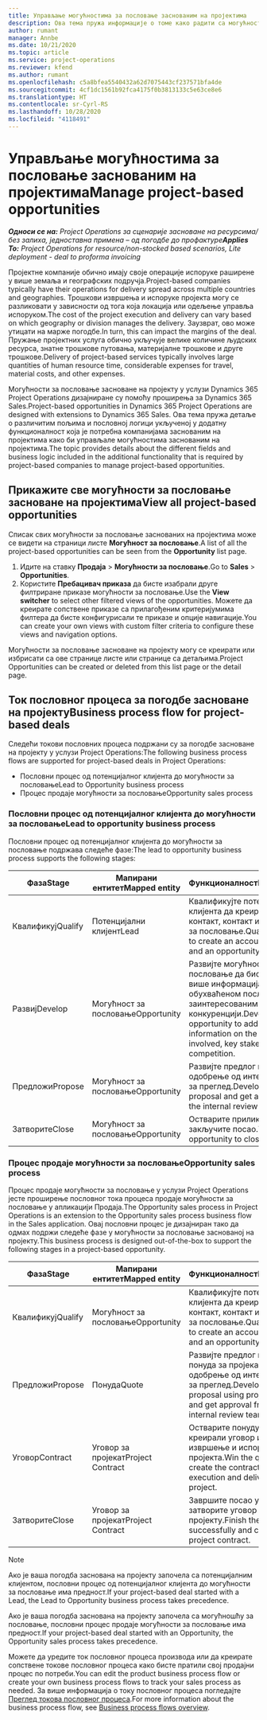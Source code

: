 ```yaml
---
title: Управљање могућностима за пословање заснованим на пројектима
description: Ова тема пружа информације о томе како радити са могућностима које су повезане са пројектима.
author: rumant
manager: Annbe
ms.date: 10/21/2020
ms.topic: article
ms.service: project-operations
ms.reviewer: kfend
ms.author: rumant
ms.openlocfilehash: c5a8bfea5540432a62d7075443cf237571bfa4de
ms.sourcegitcommit: 4cf1dc1561b92fca4175f0b3813133c5e63ce8e6
ms.translationtype: HT
ms.contentlocale: sr-Cyrl-RS
ms.lasthandoff: 10/28/2020
ms.locfileid: "4118491"
---
```

# <a name="manage-project-based-opportunities"></a><span data-ttu-id="218da-103">Управљање могућностима за пословање заснованим на пројектима</span><span class="sxs-lookup"><span data-stu-id="218da-103">Manage project-based opportunities</span></span>

<span data-ttu-id="218da-104">_**Односи се на:** Project Operations за сценарије засноване на ресурсима/без залиха, једноставна примена – од погодбе до профактуре_</span><span class="sxs-lookup"><span data-stu-id="218da-104">_**Applies To:** Project Operations for resource/non-stocked based scenarios, Lite deployment - deal to proforma invoicing_</span></span>

<span data-ttu-id="218da-105">Пројектне компаније обично имају своје операције испоруке раширене у више земаља и географских подручја.</span><span class="sxs-lookup"><span data-stu-id="218da-105">Project-based companies typically have their operations for delivery spread across multiple countries and geographies.</span></span> <span data-ttu-id="218da-106">Трошкови извршења и испоруке пројекта могу се разликовати у зависности од тога која локација или одељење управља испоруком.</span><span class="sxs-lookup"><span data-stu-id="218da-106">The cost of the project execution and delivery can vary  based on which geography or division manages the delivery.</span></span> <span data-ttu-id="218da-107">Заузврат, ово може утицати на марже погодбе.</span><span class="sxs-lookup"><span data-stu-id="218da-107">In turn, this can impact the margins of the deal.</span></span> <span data-ttu-id="218da-108">Пружање пројектних услуга обично укључује велике количине људских ресурса, знатне трошкове путовања, материјалне трошкове и друге трошкове.</span><span class="sxs-lookup"><span data-stu-id="218da-108">Delivery of project-based services typically involves large quantities of human resource time, considerable expenses for travel, material costs, and other expenses.</span></span>

<span data-ttu-id="218da-109">Могућности за пословање засноване на пројекту у услузи Dynamics 365 Project Operations дизајниране су помоћу проширења за Dynamics 365 Sales.</span><span class="sxs-lookup"><span data-stu-id="218da-109">Project-based opportunities in Dynamics 365 Project Operations are designed with extensions to Dynamics 365 Sales.</span></span> <span data-ttu-id="218da-110">Ова тема пружа детаље о различитим пољима и пословној логици укљученој у додатну функционалност која је потребна компанијама заснованим на пројектима како би управљале могућностима заснованим на пројектима.</span><span class="sxs-lookup"><span data-stu-id="218da-110">The topic provides details about the different fields and business logic included in the additional functionality that is required by project-based companies to manage project-based opportunities.</span></span>

## <a name="view-all-project-based-opportunities"></a><span data-ttu-id="218da-111">Прикажите све могућности за пословање засноване на пројектима</span><span class="sxs-lookup"><span data-stu-id="218da-111">View all project-based opportunities</span></span>

<span data-ttu-id="218da-112">Списак свих могућности за пословање заснованих на пројектима може се видети на страници листе **Могућност за пословање**.</span><span class="sxs-lookup"><span data-stu-id="218da-112">A list of all the project-based opportunities can be seen from the **Opportunity** list page.</span></span> 

1. <span data-ttu-id="218da-113">Идите на ставку **Продаја** > **Могућности за пословање**.</span><span class="sxs-lookup"><span data-stu-id="218da-113">Go to **Sales** > **Opportunities**.</span></span>
2. <span data-ttu-id="218da-114">Користите **Пребацивач приказа** да бисте изабрали друге филтриране приказе могућности за пословање.</span><span class="sxs-lookup"><span data-stu-id="218da-114">Use the **View switcher** to select other filtered views of the opportunities.</span></span> <span data-ttu-id="218da-115">Можете да креирате сопствене приказе са прилагођеним критеријумима филтера да бисте конфигурисали те приказе и опције навигације.</span><span class="sxs-lookup"><span data-stu-id="218da-115">You can create your own views with custom filter criteria to configure these views and navigation options.</span></span>

<span data-ttu-id="218da-116">Могућности за пословање засноване на пројекту могу се креирати или избрисати са ове странице листе или странице са детаљима.</span><span class="sxs-lookup"><span data-stu-id="218da-116">Project Opportunities can be created or deleted from this list page or the detail page.</span></span>

## <a name="business-process-flow-for-project-based-deals"></a><span data-ttu-id="218da-117">Ток пословног процеса за погодбе засноване на пројекту</span><span class="sxs-lookup"><span data-stu-id="218da-117">Business process flow for project-based deals</span></span>

<span data-ttu-id="218da-118">Следећи токови пословних процеса подржани су за погодбе засноване на пројекту у услузи Project Operations:</span><span class="sxs-lookup"><span data-stu-id="218da-118">The following business process flows are supported for project-based deals in Project Operations:</span></span>

- <span data-ttu-id="218da-119">Пословни процес од потенцијалног клијента до могућности за пословање</span><span class="sxs-lookup"><span data-stu-id="218da-119">Lead to Opportunity business process</span></span>
- <span data-ttu-id="218da-120">Процес продаје могућности за пословање</span><span class="sxs-lookup"><span data-stu-id="218da-120">Opportunity sales process</span></span>

### <a name="lead-to-opportunity-business-process"></a><span data-ttu-id="218da-121">Пословни процес од потенцијалног клијента до могућности за пословање</span><span class="sxs-lookup"><span data-stu-id="218da-121">Lead to opportunity business process</span></span> 
<span data-ttu-id="218da-122">Пословни процес од потенцијалног клијента до могућности за пословање подржава следеће фазе:</span><span class="sxs-lookup"><span data-stu-id="218da-122">The lead to opportunity business process supports the following stages:</span></span>

| <span data-ttu-id="218da-123">Фаза</span><span class="sxs-lookup"><span data-stu-id="218da-123">Stage</span></span> | <span data-ttu-id="218da-124">Мапирани ентитет</span><span class="sxs-lookup"><span data-stu-id="218da-124">Mapped entity</span></span> | <span data-ttu-id="218da-125">Функционалност</span><span class="sxs-lookup"><span data-stu-id="218da-125">Functionality</span></span> |
| --- | --- | --- |
| <span data-ttu-id="218da-126">Квалификуј</span><span class="sxs-lookup"><span data-stu-id="218da-126">Qualify</span></span> | <span data-ttu-id="218da-127">Потенцијални клијент</span><span class="sxs-lookup"><span data-stu-id="218da-127">Lead</span></span> | <span data-ttu-id="218da-128">Квалификујте потенцијалног клијента да креира пословни контакт, контакт и могућност за пословање.</span><span class="sxs-lookup"><span data-stu-id="218da-128">Qualify the lead to create an account, contact, and an opportunity.</span></span> |
| <span data-ttu-id="218da-129">Развиј</span><span class="sxs-lookup"><span data-stu-id="218da-129">Develop</span></span> | <span data-ttu-id="218da-130">Могућност за пословање</span><span class="sxs-lookup"><span data-stu-id="218da-130">Opportunity</span></span> | <span data-ttu-id="218da-131">Развијте могућност за пословање да бисте додали више информација о обухваћеном послу, кључним заинтересованим странама и конкуренцији.</span><span class="sxs-lookup"><span data-stu-id="218da-131">Develop the opportunity to add more information on the work involved, key stakeholders, and competition.</span></span> |
| <span data-ttu-id="218da-132">Предложи</span><span class="sxs-lookup"><span data-stu-id="218da-132">Propose</span></span> | <span data-ttu-id="218da-133">Могућност за пословање</span><span class="sxs-lookup"><span data-stu-id="218da-133">Opportunity</span></span> | <span data-ttu-id="218da-134">Развијте предлог и добијте одобрење од интерног тима за преглед.</span><span class="sxs-lookup"><span data-stu-id="218da-134">Develop the proposal and get approval from the internal review team.</span></span> |
| <span data-ttu-id="218da-135">Затворите</span><span class="sxs-lookup"><span data-stu-id="218da-135">Close</span></span> | <span data-ttu-id="218da-136">Могућност за пословање</span><span class="sxs-lookup"><span data-stu-id="218da-136">Opportunity</span></span> | <span data-ttu-id="218da-137">Остварите прилику да закључите посао.</span><span class="sxs-lookup"><span data-stu-id="218da-137">Win the opportunity to close the deal.</span></span> |

### <a name="opportunity-sales-process"></a><span data-ttu-id="218da-138">Процес продаје могућности за пословање</span><span class="sxs-lookup"><span data-stu-id="218da-138">Opportunity sales process</span></span>
<span data-ttu-id="218da-139">Процес продаје могућности за пословање у услузи Project Operations јесте проширење пословног тока процеса продаје могућности за пословање у апликацији Продаја.</span><span class="sxs-lookup"><span data-stu-id="218da-139">The Opportunity sales process in Project Operations is an extension to the Opportunity sales process business flow in the Sales application.</span></span> <span data-ttu-id="218da-140">Овај пословни процес је дизајниран тако да одмах подржи следеће фазе у могућности за пословање заснованој на пројекту.</span><span class="sxs-lookup"><span data-stu-id="218da-140">This business process is designed out-of-the-box to support the following stages in a project-based opportunity.</span></span>

| <span data-ttu-id="218da-141">Фаза</span><span class="sxs-lookup"><span data-stu-id="218da-141">Stage</span></span> | <span data-ttu-id="218da-142">Мапирани ентитет</span><span class="sxs-lookup"><span data-stu-id="218da-142">Mapped entity</span></span> | <span data-ttu-id="218da-143">Функционалност</span><span class="sxs-lookup"><span data-stu-id="218da-143">Functionality</span></span> |
| --- | --- | --- |
| <span data-ttu-id="218da-144">Квалификуј</span><span class="sxs-lookup"><span data-stu-id="218da-144">Qualify</span></span> | <span data-ttu-id="218da-145">Могућност за пословање</span><span class="sxs-lookup"><span data-stu-id="218da-145">Opportunity</span></span> | <span data-ttu-id="218da-146">Квалификујте потенцијалног клијента да креира пословни контакт, контакт и могућност за пословање.</span><span class="sxs-lookup"><span data-stu-id="218da-146">Qualify the lead to create an account, contact, and an opportunity.</span></span> |
| <span data-ttu-id="218da-147">Предложи</span><span class="sxs-lookup"><span data-stu-id="218da-147">Propose</span></span> | <span data-ttu-id="218da-148">Понуда</span><span class="sxs-lookup"><span data-stu-id="218da-148">Quote</span></span> | <span data-ttu-id="218da-149">Развијте предлог помоћу понуда за пројекат и добијте одобрење од интерног тима за преглед.</span><span class="sxs-lookup"><span data-stu-id="218da-149">Develop the proposal using project quotes and get approval from the internal review team.</span></span> |
| <span data-ttu-id="218da-150">Уговор</span><span class="sxs-lookup"><span data-stu-id="218da-150">Contract</span></span> | <span data-ttu-id="218da-151">Уговор за пројекат</span><span class="sxs-lookup"><span data-stu-id="218da-151">Project Contract</span></span> | <span data-ttu-id="218da-152">Остварите понуду да бисте креирали уговор и започели извршење и испоруку пројекта.</span><span class="sxs-lookup"><span data-stu-id="218da-152">Win the quote to create the contract and begin execution and delivery on the project.</span></span> |
| <span data-ttu-id="218da-153">Затворите</span><span class="sxs-lookup"><span data-stu-id="218da-153">Close</span></span> | <span data-ttu-id="218da-154">Уговор за пројекат</span><span class="sxs-lookup"><span data-stu-id="218da-154">Project Contract</span></span> | <span data-ttu-id="218da-155">Завршите посао успешно и затворите уговор о пројекту.</span><span class="sxs-lookup"><span data-stu-id="218da-155">Finish the work successfully and close the project contract.</span></span> |

> [!NOTE]
> <span data-ttu-id="218da-156">Ако је ваша погодба заснована на пројекту започела са потенцијалним клијентом, пословни процес од потенцијалног клијента до могућности за пословање има предност.</span><span class="sxs-lookup"><span data-stu-id="218da-156">If your project-based deal started with a Lead, the Lead to Opportunity business process takes precedence.</span></span>
>
> <span data-ttu-id="218da-157">Ако је ваша погодба заснована на пројекту започела са могућношћу за пословање, пословни процес продаје могућности за пословање има предност.</span><span class="sxs-lookup"><span data-stu-id="218da-157">If your project-based deal started with an Opportunity, the Opportunity sales process takes precedence.</span></span>

<span data-ttu-id="218da-158">Можете да уредите ток пословног процеса производа или да креирате сопствене токове пословног процеса како бисте пратили свој продајни процес по потреби.</span><span class="sxs-lookup"><span data-stu-id="218da-158">You can edit the product business process flow or create your own business process flows to track your sales process as needed.</span></span> <span data-ttu-id="218da-159">За више информација о току пословног процеса погледајте [Преглед токова пословног процеса](https://docs.microsoft.com/dynamics365/customerengagement/on-premises/customize/business-process-flows-overview).</span><span class="sxs-lookup"><span data-stu-id="218da-159">For more information about the business process flow, see [Business process flows overview](https://docs.microsoft.com/dynamics365/customerengagement/on-premises/customize/business-process-flows-overview).</span></span>
